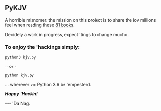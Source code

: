 ## PyKJV

A horrible misnomer, the mission on this project is to share
the joy millions feel when reading these [81 books](https://www.youtube.com/watch?v=4KU9m4emCo4).

Decidely a work in progress, expect 'tings to change mucho.

### To enjoy the 'hackings simply:

```
python3 kjv.py
```

~ or ~


```
python kjv.py
```

... wherever >= Python 3.6 be 'empesterd.


***Happy 'Hackin!***

--- 'Da Nag.
